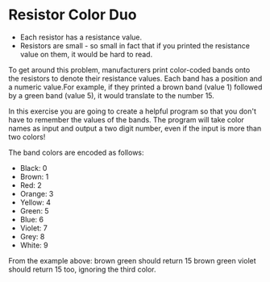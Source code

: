 # Resistor Color Duo

* Each resistor has a resistance value.
* Resistors are small - so small in fact that if you printed the resistance value on them, it would be hard to read.

To get around this problem, manufacturers print color-coded bands onto the resistors to denote their resistance values. 
Each band has a position and a numeric value.For example, if they printed a brown band (value 1) followed by a green band (value 5), 
it would translate to the number 15.

In this exercise you are going to create a helpful program so that you don't have to remember the values of the bands. 
The program will take color names as input and output a two digit number, even if the input is more than two colors!

The band colors are encoded as follows:

- Black: 0
- Brown: 1
- Red: 2
- Orange: 3
- Yellow: 4
- Green: 5
- Blue: 6
- Violet: 7
- Grey: 8
- White: 9

From the example above:
brown green should return 15
brown green violet should return 15 too, ignoring the third color.
